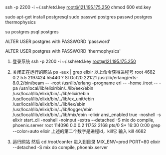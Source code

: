 ssh -p 2200 -i ~/.ssh/etd.key root@121.195.175.250
chmod 600 etd.key


sudo apt-get install postgresql
sudo passwd postgres
passwd postgres
thermophysics

su postgres
psql postgres

ALTER USER postgres with PASSWORD 'password'

ALTER USER postgres with PASSWORD 'thermophysics'


1. 登录系统
ssh -p 2200 -i ~/.ssh/etd.key root@121.195.175.250

2. 关闭正在运行的网站
ps -aux | grep elixir
以上命令获得进程号
root       4682  0.2  5.5 2197424 55440 ?       Sl   Oct20 221:21 /usr/lib/erlang/erts-8.0.2/bin/beam -- -root /usr/lib/erlang -progname erl -- -home /root -- -pa /usr/local/lib/elixir/bin/../lib/eex/ebin /usr/local/lib/elixir/bin/../lib/elixir/ebin /usr/local/lib/elixir/bin/../lib/ex_unit/ebin /usr/local/lib/elixir/bin/../lib/iex/ebin /usr/local/lib/elixir/bin/../lib/logger/ebin /usr/local/lib/elixir/bin/../lib/mix/ebin -elixir ansi_enabled true -noshell -s elixir start_cli -noshell -noinput -extra --detached -S mix do compile, phoenix.server
root     114096  0.0  0.2  11752  2168 pts/0    S+   16:30   0:00 grep --color=auto elixir
上述的第二个数字是进程id，kill它
输入 kill 4682

3. 运行网站
然后 cd /root/confer 进入到目录
MIX_ENV=prod PORT=80 elixir --detached -S mix do compile, phoenix.server

